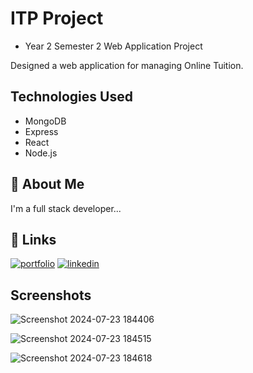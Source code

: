 
# ITP Project

- Year 2 Semester 2 Web Application Project
  
 Designed a web application for
 managing Online Tuition.



## Technologies Used

- MongoDB
- Express
- React
- Node.js
## 🚀 About Me
I'm a full stack developer...


## 🔗 Links
[![portfolio](https://img.shields.io/badge/my_portfolio-000?style=for-the-badge&logo=ko-fi&logoColor=white)](https://chathuminakaushal.me/)
[![linkedin](https://img.shields.io/badge/linkedin-0A66C2?style=for-the-badge&logo=linkedin&logoColor=white)](https://www.linkedin.com/in/chathumina-kaushal-8312a2289/)

## Screenshots

![Screenshot 2024-07-23 184406](https://github.com/user-attachments/assets/15dc42a2-4a49-4fec-8699-a083dc5e315d)

![Screenshot 2024-07-23 184515](https://github.com/user-attachments/assets/fb4905b0-b3d6-4634-9be0-c19ae91605bf)

![Screenshot 2024-07-23 184618](https://github.com/user-attachments/assets/3f77704e-08bf-4627-a1d4-6214d28c445b)








